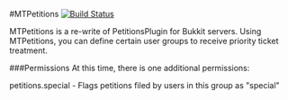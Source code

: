 #MTPetitions
[![Build Status](https://travis-ci.org/darkpsy3934/MTPetitions.png?branch=master)](https://travis-ci.org/darkpsy3934/MTPetitions)

MTPetitions is a re-write of PetitionsPlugin for Bukkit servers.  Using MTPetitions, you can define certain user groups to receive priority ticket treatment.

###Permissions
At this time, there is one additional permissions:

petitions.special - Flags petitions filed by users in this group as "special"